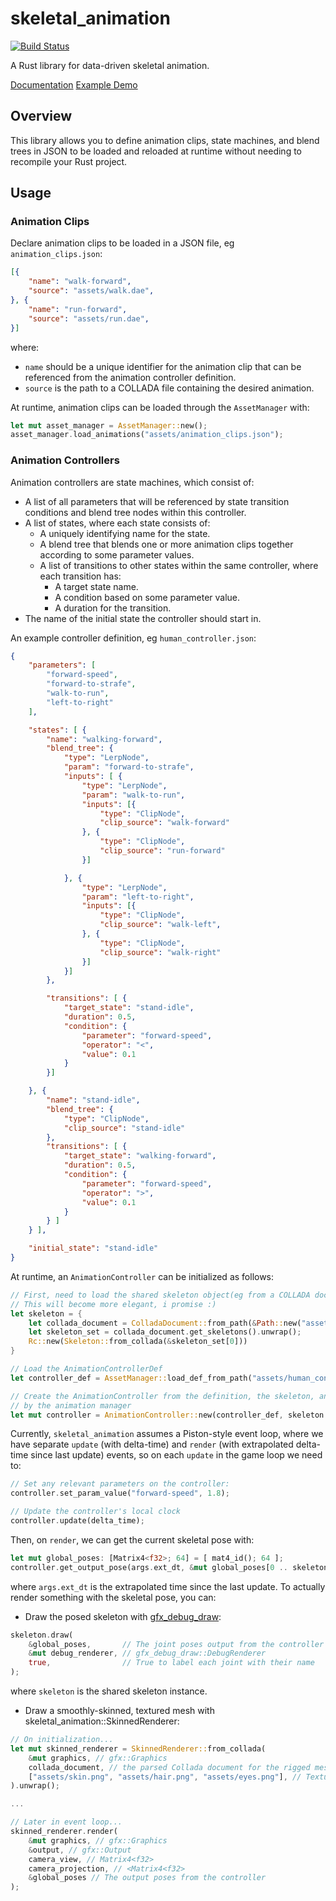 # skeletal_animation

[![Build Status](https://travis-ci.org/PistonDevelopers/skeletal_animation.png?branch=master)](https://travis-ci.org/PistonDevelopers/skeletal_animation)

A Rust library for data-driven skeletal animation.

[Documentation](http://docs.piston.rs/skeletal_animation/skeletal_animation/)
[Example Demo](https://github.com/stjahns/skeletal_animation_demo)

## Overview

This library allows you to define animation clips, state machines, and blend trees in JSON to be loaded and reloaded at runtime without needing to recompile your Rust project. 

## Usage

### Animation Clips

Declare animation clips to be loaded in a JSON file, eg `animation_clips.json`:

```json
[{
	"name": "walk-forward",
	"source": "assets/walk.dae",
}, {
	"name": "run-forward",
	"source": "assets/run.dae",
}]
```

where:
* `name` should be a unique identifier for the animation clip that can be referenced from the animation controller definition.
* `source` is the path to a COLLADA file containing the desired animation.

At runtime, animation clips can be loaded through the `AssetManager` with:

```Rust
let mut asset_manager = AssetManager::new();
asset_manager.load_animations("assets/animation_clips.json");
```

### Animation Controllers

Animation controllers are state machines, which consist of:
* A list of all parameters that will be referenced by state transition conditions and blend tree nodes within this controller.
* A list of states, where each state consists of:
	* A uniquely identifying name for the state.
	* A blend tree that blends one or more animation clips together according to some parameter values.
	* A list of transitions to other states within the same controller, where each transition has:
		* A target state name.
		* A condition based on some parameter value.
		* A duration for the transition.
* The name of the initial state the controller should start in.

An example controller definition, eg `human_controller.json`:

```json
{
	"parameters": [
		"forward-speed",
		"forward-to-strafe",
		"walk-to-run",
		"left-to-right"
	],

	"states": [ {
		"name": "walking-forward",
		"blend_tree": {
			"type": "LerpNode",
			"param": "forward-to-strafe",
			"inputs": [ {
				"type": "LerpNode",
				"param": "walk-to-run",
				"inputs": [{
					"type": "ClipNode",
					"clip_source": "walk-forward"
				}, {
					"type": "ClipNode",
					"clip_source": "run-forward"
				}]

			}, {
				"type": "LerpNode",
				"param": "left-to-right",
				"inputs": [{
					"type": "ClipNode",
					"clip_source": "walk-left",
				}, {
					"type": "ClipNode",
					"clip_source": "walk-right"
				}]
			}]
		},

		"transitions": [ {
			"target_state": "stand-idle",
			"duration": 0.5,
			"condition": {
				"parameter": "forward-speed",
				"operator": "<",
				"value": 0.1
			}
		}]

	}, {
		"name": "stand-idle",
		"blend_tree": {
			"type": "ClipNode",
			"clip_source": "stand-idle"
		},
		"transitions": [ {
			"target_state": "walking-forward",
			"duration": 0.5,
			"condition": {
				"parameter": "forward-speed",
				"operator": ">",
				"value": 0.1
			}
		} ]
	} ],

	"initial_state": "stand-idle"
}

```

At runtime, an `AnimationController` can be initialized as follows:

```Rust
// First, need to load the shared skeleton object(eg from a COLLADA document)
// This will become more elegant, i promise :)
let skeleton = {
	let collada_document = ColladaDocument::from_path(&Path::new("assets/suit_guy.dae")).unwrap();
	let skeleton_set = collada_document.get_skeletons().unwrap();
	Rc::new(Skeleton::from_collada(&skeleton_set[0]))
}

// Load the AnimationControllerDef
let controller_def = AssetManager::load_def_from_path("assets/human_controller.json").unwrap();

// Create the AnimationController from the definition, the skeleton, and the clips previously loaded 
// by the animation manager
let mut controller = AnimationController::new(controller_def, skeleton.clone(), &asset_manager.animation_clips);
```

Currently, `skeletal_animation` assumes a Piston-style event loop, where we have separate `update` (with delta-time) and `render` (with extrapolated delta-time since last update) events, so on each `update` in the game loop we need to:

```Rust
// Set any relevant parameters on the controller:
controller.set_param_value("forward-speed", 1.8);

// Update the controller's local clock
controller.update(delta_time);
```

Then, on `render`, we can get the current skeletal pose with:

```Rust
let mut global_poses: [Matrix4<f32>; 64] = [ mat4_id(); 64 ];
controller.get_output_pose(args.ext_dt, &mut global_poses[0 .. skeleton.joints.len()]);
```

where `args.ext_dt` is the extrapolated time since the last update. To actually render something with the skeletal pose, you can:

* Draw the posed skeleton with [gfx_debug_draw](https://github.com/PistonDevelopers/gfx-debug-draw):
```Rust
skeleton.draw(
	&global_poses,       // The joint poses output from the controller
	&mut debug_renderer, // gfx_debug_draw::DebugRenderer
	true,                // True to label each joint with their name
);
```
where `skeleton` is the shared skeleton instance.

* Draw a smoothly-skinned, textured mesh with skeletal_animation::SkinnedRenderer:
```Rust
// On initialization...
let mut skinned_renderer = SkinnedRenderer::from_collada(
	&mut graphics, // gfx::Graphics
	collada_document, // the parsed Collada document for the rigged mesh
	["assets/skin.png", "assets/hair.png", "assets/eyes.png"], // Textures for each submesh in the Collada source
).unwrap();

...

// Later in event loop...
skinned_renderer.render(
	&mut graphics, // gfx::Graphics
	&output, // gfx::Output
	camera_view, // Matrix4<f32>
	camera_projection, // <Matrix4<f32>
	&global_poses // The output poses from the controller
);
```
